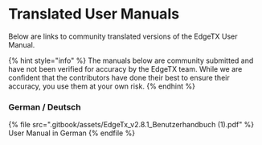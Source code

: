 # Translated User Manuals

Below are links to community translated versions of the EdgeTX User Manual.

{% hint style="info" %}
The manuals below are community submitted and have not been verified for accuracy by the EdgeTX team. While we are confident that the contributors have done their best to ensure their accuracy, you use them at your own risk.
{% endhint %}

### German / Deutsch

{% file src=".gitbook/assets/EdgeTx_v2.8.1_Benutzerhandbuch (1).pdf" %}
User Manual in German
{% endfile %}
